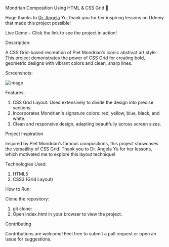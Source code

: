 Mondrian Composition Using HTML & CSS Grid 🎨

Huge thanks to [Dr. Angela]([url](https://github.com/angelabauer)) Yu, thank you for her inspiring lessons on Udemy that made this project possible!

Live Demo – Click the link to see the project in action!

Description:

A CSS Grid-based recreation of Piet Mondrian's iconic abstract art style. This project demonstrates the power of CSS Grid for creating bold, geometric designs with vibrant colors and clean, sharp lines.

Screenshots:

![image](https://github.com/user-attachments/assets/e3b4d308-ab6a-483e-b3c3-073f0a0bf51f)

Features:

1. CSS Grid Layout: Used extensively to divide the design into precise sections.
2. Incorporates Mondrian's signature colors: red, yellow, blue, black, and white.
3. Clean and responsive design, adapting beautifully across screen sizes.

Project Inspiration

Inspired by Piet Mondrian’s famous compositions, this project showcases the versatility of CSS Grid. Thank you to Dr. Angela Yu for her lessons, which motivated me to explore this layout technique!

Technologies Used:

1. HTML5
2. CSS3 (Grid Layout)

How to Run:

Clone the repository:
1. git clone:  
2. Open index.html in your browser to view the project.

Contributing

Contributions are welcome! Feel free to submit a pull request or open an issue for suggestions.


